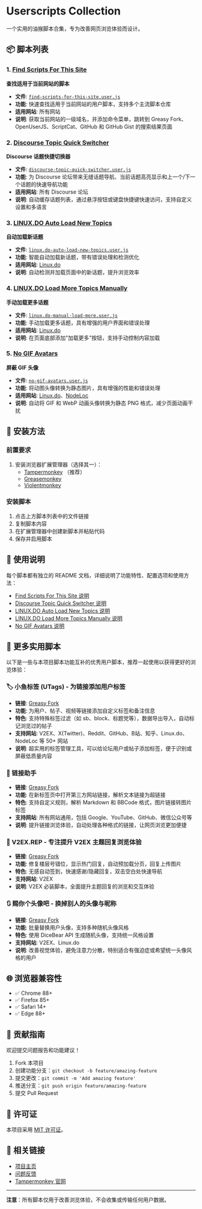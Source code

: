 # Userscripts Collection

一个实用的油猴脚本合集，专为改善网页浏览体验而设计。

## 📦 脚本列表

### 1. [Find Scripts For This Site](./find-scripts-for-this-site/)

**查找适用于当前网站的脚本**

- **文件**: [`find-scripts-for-this-site.user.js`](./find-scripts-for-this-site/find-scripts-for-this-site.user.js)
- **功能**: 快速查找适用于当前网站的用户脚本，支持多个主流脚本仓库
- **适用网站**: 所有网站
- **说明**: 获取当前网站的一级域名，并添加命令菜单，跳转到 Greasy Fork、OpenUserJS、ScriptCat、GitHub 和 GitHub Gist 的搜索结果页面

### 2. [Discourse Topic Quick Switcher](./discourse-topic-quick-switcher/)

**Discourse 话题快捷切换器**

- **文件**: [`discourse-topic-quick-switcher.user.js`](./discourse-topic-quick-switcher/discourse-topic-quick-switcher.user.js)
- **功能**: 为 Discourse 论坛带来无缝话题导航、当前话题高亮显示和上一个/下一个话题的快速导航功能
- **适用网站**: 所有 Discourse 论坛
- **说明**: 自动缓存话题列表，通过悬浮按钮或键盘快捷键快速访问，支持自定义设置和多语言

### 3. [LINUX.DO Auto Load New Topics](./linux.do-auto-load-new-topics/)

**自动加载新话题**

- **文件**: [`linux.do-auto-load-new-topics.user.js`](./linux.do-auto-load-new-topics/linux.do-auto-load-new-topics.user.js)
- **功能**: 智能自动加载新话题，带有错误处理和检测优化
- **适用网站**: [Linux.do](https://linux.do/)
- **说明**: 自动检测并加载页面中的新话题，提升浏览效率

### 4. [LINUX.DO Load More Topics Manually](./linux.do-manual-load-more/)

**手动加载更多话题**

- **文件**: [`linux.do-manual-load-more.user.js`](./linux.do-manual-load-more/linux.do-manual-load-more.user.js)
- **功能**: 手动加载更多话题，具有增强的用户界面和错误处理
- **适用网站**: [Linux.do](https://linux.do/)
- **说明**: 在页面底部添加"加载更多"按钮，支持手动控制内容加载

### 5. [No GIF Avatars](./no-gif-avatars/)

**屏蔽 GIF 头像**

- **文件**: [`no-gif-avatars.user.js`](./no-gif-avatars/no-gif-avatars.user.js)
- **功能**: 将动图头像转换为静态图片，具有增强的性能和错误处理
- **适用网站**: [Linux.do](https://linux.do/)、[NodeLoc](https://www.nodeloc.com/)
- **说明**: 自动将 GIF 和 WebP 动画头像转换为静态 PNG 格式，减少页面动画干扰

## 🚀 安装方法

### 前置要求

1. 安装浏览器扩展管理器（选择其一）：
   - [Tampermonkey](https://www.tampermonkey.net/) （推荐）
   - [Greasemonkey](https://www.greasespot.net/)
   - [Violentmonkey](https://violentmonkey.github.io/)

### 安装脚本

1. 点击上方脚本列表中的文件链接
2. 复制脚本内容
3. 在扩展管理器中创建新脚本并粘贴代码
4. 保存并启用脚本

## 📖 使用说明

每个脚本都有独立的 README 文档，详细说明了功能特性、配置选项和使用方法：

- [Find Scripts For This Site 说明](./find-scripts-for-this-site/README.md)
- [Discourse Topic Quick Switcher 说明](./discourse-topic-quick-switcher/README.md)
- [LINUX.DO Auto Load New Topics 说明](./linux.do-auto-load-new-topics/README.md)
- [LINUX.DO Load More Topics Manually 说明](./linux.do-manual-load-more/README.md)
- [No GIF Avatars 说明](./no-gif-avatars/README.md)

## 🔧 更多实用脚本

以下是一些与本项目脚本功能互补的优秀用户脚本，推荐一起使用以获得更好的浏览体验：

### 🏷️ 小鱼标签 (UTags) - 为链接添加用户标签

- **链接**: [Greasy Fork](https://greasyfork.org/zh-CN/scripts/460718-utags-add-usertags-to-links)
- **功能**: 为用户、帖子、视频等链接添加自定义标签和备注信息
- **特色**: 支持特殊标签过滤（如 sb、block、标题党等），数据导出导入，自动标记浏览过的帖子
- **支持网站**: V2EX、X(Twitter)、Reddit、GitHub、B站、知乎、Linux.do、NodeLoc 等 50+ 网站
- **说明**: 超实用的标签管理工具，可以给论坛用户或帖子添加标签，便于识别或屏蔽低质量内容

### 🔗 链接助手

- **链接**: [Greasy Fork](https://greasyfork.org/zh-CN/scripts/464541-links-helper)
- **功能**: 在新标签页中打开第三方网站链接，解析文本链接为超链接
- **特色**: 支持自定义规则，解析 Markdown 和 BBCode 格式，图片链接转图片标签
- **支持网站**: 所有网站通用，包括 Google、YouTube、GitHub、微信公众号等
- **说明**: 提升链接浏览体验，自动处理各种格式的链接，让网页浏览更加便捷

### 📝 V2EX.REP - 专注提升 V2EX 主题回复浏览体验

- **链接**: [Greasy Fork](https://greasyfork.org/zh-CN/scripts/466589-v2ex-rep-%E4%B8%93%E6%B3%A8%E6%8F%90%E5%8D%87-v2ex-%E4%B8%BB%E9%A2%98%E5%9B%9E%E5%A4%8D%E6%B5%8F%E8%A7%88%E4%BD%93%E9%AA%8C)
- **功能**: 修复楼层号错位，显示热门回复，自动预加载分页，回复上传图片
- **特色**: 无感自动签到，快速感谢/隐藏回复，双击空白处快速导航
- **支持网站**: V2EX
- **说明**: V2EX 必装脚本，全面提升主题回复的浏览和交互体验

### 🔃 赐你个头像吧 - 换掉别人的头像与昵称

- **链接**: [Greasy Fork](https://greasyfork.org/zh-CN/scripts/472616-replace-ugly-avatars)
- **功能**: 批量替换用户头像，支持多种随机头像风格
- **特色**: 使用 DiceBear API 生成随机头像，支持统一风格设置
- **支持网站**: V2EX、Linux.do
- **说明**: 改善视觉体验，避免注意力分散，特别适合有强迫症或希望统一头像风格的用户

## 🌐 浏览器兼容性

- ✅ Chrome 88+
- ✅ Firefox 85+
- ✅ Safari 14+
- ✅ Edge 88+

## 🤝 贡献指南

欢迎提交问题报告和功能建议！

1. Fork 本项目
2. 创建功能分支：`git checkout -b feature/amazing-feature`
3. 提交更改：`git commit -m 'Add amazing feature'`
4. 推送分支：`git push origin feature/amazing-feature`
5. 提交 Pull Request

## 📄 许可证

本项目采用 [MIT 许可证](./LICENSE)。

## 🔗 相关链接

- [项目主页](https://github.com/utags/userscripts)
- [问题反馈](https://github.com/utags/userscripts/issues)
- [Tampermonkey 官网](https://www.tampermonkey.net/)

---

**注意**：所有脚本仅用于改善浏览体验，不会收集或传输任何用户数据。
